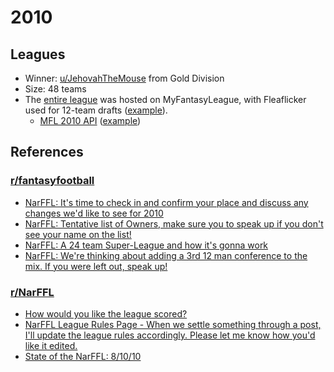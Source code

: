 # 2010

## Leagues

- Winner: [u/JehovahTheMouse](https://www.reddit.com/u/JehovahTheMouse) from Gold Division
- Size: 48 teams
- The [entire league](https://www76.myfantasyleague.com/2010/home/57801) was hosted on MyFantasyLeague, with Fleaflicker used for 12-team drafts ([example](https://www.fleaflicker.com/nfl/leagues/94920?season=2010)).
  - [MFL 2010 API](https://www76.myfantasyleague.com/2010/api_info?L=57801) ([example](https://www76.myfantasyleague.com/2010/export?TYPE=league&JSON=1&L=57801))

## References

### [r/fantasyfootball](https://www.reddit.com/r/fantasyfootball/)
- [NarFFL: It's time to check in and confirm your place and discuss any changes we'd like to see for 2010](https://www.reddit.com/r/fantasyfootball/comments/cbile/narffl_its_time_to_check_in_and_confirm_your/)
- [NarFFL: Tentative list of Owners, make sure you to speak up if you don't see your name on the list!](https://www.reddit.com/r/fantasyfootball/comments/clb9b/narffl_tentative_list_of_owners_make_sure_you_to/)
- [NarFFL: A 24 team Super-League and how it's gonna work](https://www.reddit.com/r/fantasyfootball/comments/clf5m/narffl_a_24_team_superleague_and_how_its_gonna/)
- [NarFFL: We're thinking about adding a 3rd 12 man conference to the mix. If you were left out, speak up!](https://www.reddit.com/r/fantasyfootball/comments/cpwok/narffl_were_thinking_about_adding_a_3rd_12_man/)

### [r/NarFFL](https://www.reddit.com/r/NarFFL/)
- [How would you like the league scored?](https://www.reddit.com/r/NarFFL/comments/cpyh1/how_would_you_like_the_league_scored/)
- [NarFFL League Rules Page - When we settle something through a post, I'll update the league rules accordingly. Please let me know how you'd like it edited.](https://www.reddit.com/r/NarFFL/comments/cwgnq/narffl_league_rules_page_when_we_settle_something/)
- [State of the NarFFL: 8/10/10](https://www.reddit.com/r/NarFFL/comments/czivc/state_of_the_narffl_81010/)
